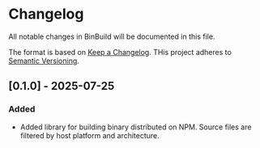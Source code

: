 <!-- markdownlint-disable MD024 -->

# Changelog

All notable changes in BinBuild will be documented in this file.

The format is based on [Keep a Changelog](https://keepachangelog.com/en/1.1.0/).
THis project adheres to [Semantic Versioning](https://semver.org/spec/v2.0.0.html).

## [0.1.0] - 2025-07-25

### Added

- Added library for building binary distributed on NPM.
  Source files are filtered by host platform and architecture.

